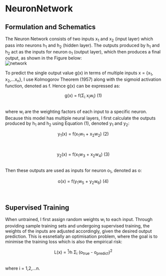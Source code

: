 # NeuronNetwork
## Formulation and Schematics
The Neuron Network consists of two inputs x<sub>1</sub> and x<sub>2</sub> (input layer) which pass into neurons h<sub>1</sub> and h<sub>2</sub> (hidden layer).
The outputs produced by h<sub>1</sub> and h<sub>2</sub> act as the inputs for neuron o<sub>1</sub> (output layer), which then produces a final output,
as shown in the Figure below:<br/>
![network](https://victorzhou.com/27cf280166d7159c0465a58c68f99b39/network3.svg)

To predict the single output value g(x) in terms of multiple inputs x = {x<sub>1</sub>, x<sub>2</sub>,...x<sub>n</sub>}, I use Kolmogorov Theorem (1957) along with the sigmoid activation function, denoted as f. Hence g(x) can be expressed as:<br/>
                                         <p align="center"> g(x) = f(<span>&Sigma;</span><sub>i</sub> x<sub>i</sub>w<sub>i</sub>)   (1)</p><br/>
where w<sub>i</sub> are the weighting factors of each input to a specific neuron.
Because this model has multiple neural layers, I first calculate the outputs produced by h<sub>1</sub> and h<sub>2</sub> using Equation (1), denoted y<sub>1</sub> and y<sub>2</sub>:<br/>
<p align="center"> y<sub>1</sub>(x) = f(x<sub>1</sub>w<sub>1</sub> + x<sub>2</sub>w<sub>2</sub>)   (2) </p><br/>
<p align="center"> y<sub>2</sub>(x) = f(x<sub>1</sub>w<sub>3</sub> + x<sub>2</sub>w<sub>4</sub>)   (3) </p><br/>
Then these outputs are used as inputs for neuron o<sub>1</sub>, denoted as o:<br/>
<p align="center"> o(x) = f(y<sub>1</sub>w<sub>5</sub> + y<sub>2</sub>w<sub>6</sub>)   (4) </p><br/>

## Supervised Training
When untrained, I first assign random weights w<sub>i</sub> to each input. Through providing sample training sets and undergoing supervised training, the weights of the inputs are adjusted accordingly, given the desired output prediction. This is essnetially an optimisation problem, where the goal is to minimise the training loss which is also the empirical risk:<br/>
<p align="center"> L(x) = <sup>1</sup>&frasl;n <span>&Sigma;</span><sub>i</sub> (o<sub>true</sub> - o<sub>predict</sub>)<sup>2</sup> </p><br/>
where i = 1,2,...n.
